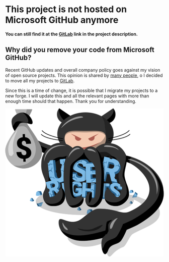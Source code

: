 # This project is not hosted on Microsoft GitHub anymore

**You can still find it at the [GitLab](https://gitlab.com/Groctel/) link in the project description.**

## Why did you remove your code from Microsoft GitHub?

Recent GitHub updates and overall company policy goes against my vision of open source projects.
This opinion is shared by [many people](https://sfconservancy.org/GiveUpGitHub/), o I decided to move all my projects to [GitLab](https://gitlab.com/Groctel/).

Since this is a time of change, it is possible that I migrate my projects to a new forge.
I will update this and all the relevant pages with more than enough time should that happen.
Thank you for understanding.

![Logo of the GiveUpGitHub campaign](/give-up-github.png)
